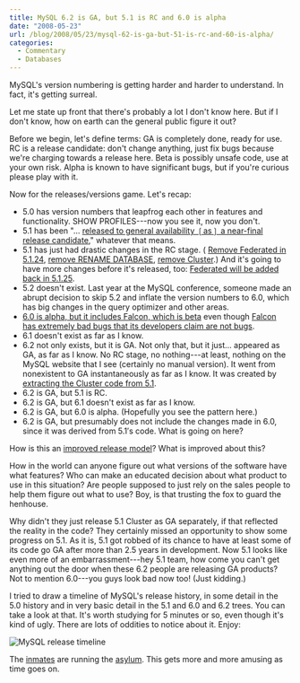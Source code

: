 ```yaml
---
title: MySQL 6.2 is GA, but 5.1 is RC and 6.0 is alpha
date: "2008-05-23"
url: /blog/2008/05/23/mysql-62-is-ga-but-51-is-rc-and-60-is-alpha/
categories:
  - Commentary
  - Databases
---
```

MySQL's version numbering is getting harder and harder to understand. In fact, it's getting surreal.

Let me state up front that there's probably a lot I don't know here. But if I don't know, how on earth can the general public figure it out?

Before we begin, let's define terms: GA is completely done, ready for use. RC is a release candidate: don't change anything, just fix bugs because we're charging towards a release here. Beta is possibly unsafe code, use at your own risk. Alpha is known to have significant bugs, but if you're curious please play with it.

Now for the releases/versions game. Let's recap:

* 5.0 has version numbers that leapfrog each other in features and functionality. SHOW PROFILES---now you see it, now you don't.
* 5.1 has been "... [released to general availability ❲as❳ a near-final release candidate](http://www.eweek.com/c/a/Database/CEO-Calls-MySQLs-the-Ferrari-of-Databases/)," whatever that means.
* 5.1 has just had drastic changes in the RC stage. ( [Remove Federated in 5.1.24](http://dev.mysql.com/doc/refman/5.1/en/news-5-1-24.html), [remove RENAME DATABASE](http://www.mysqlperformanceblog.com/2008/05/20/too-dangerous-command/), [remove Cluster](http://blogs.mysql.com/kaj/2008/05/23/mysql-clusters-improved-release-model/).) And it's going to have more changes before it's released, too: [Federated will be added back in 5.1.25](http://dev.mysql.com/doc/refman/5.1/en/news-5-1-24.html).
* 5.2 doesn't exist. Last year at the MySQL conference, someone made an abrupt decision to skip 5.2 and inflate the version numbers to 6.0, which has big changes in the query optimizer and other areas.
* [6.0 is alpha, but it includes Falcon, which is beta](http://blogs.sun.com/theaquarium/entry/mysql_6_0_is_alpha) even though [Falcon has extremely bad bugs that its developers claim are not bugs](http://bugs.mysql.com/bug.php?id=36296).
* 6.1 doesn't exist as far as I know.
* 6.2 not only exists, but it is GA. Not only that, but it just... appeared as GA, as far as I know. No RC stage, no nothing---at least, nothing on the MySQL website that I see (certainly no manual version). It went from nonexistent to GA instantaneously as far as I know. It was created by [extracting the Cluster code from 5.1](http://johanandersson.blogspot.com/2008/05/mysql-cluster-62-officially-released.html).
* 6.2 is GA, but 5.1 is RC.
* 6.2 is GA, but 6.1 doesn't exist as far as I know.
* 6.2 is GA, but 6.0 is alpha. (Hopefully you see the pattern here.)
* 6.2 is GA, but presumably does not include the changes made in 6.0, since it was derived from 5.1′s code.
What is going on here?

How is this an [improved release model](http://blogs.mysql.com/kaj/2008/05/23/mysql-clusters-improved-release-model/)? What is improved about this?

How in the world can anyone figure out what versions of the software have what features? Who can make an educated decision about what product to use in this situation? Are people supposed to just rely on the sales people to help them figure out what to use? Boy, is that trusting the fox to guard the henhouse.

Why didn't they just release 5.1 Cluster as GA separately, if that reflected the reality in the code? They certainly missed an opportunity to show some progress on 5.1. As it is, 5.1 got robbed of its chance to have at least some of its code go GA after more than 2.5 years in development. Now 5.1 looks like even more of an embarrassment---hey 5.1 team, how come you can't get anything out the door when these 6.2 people are releasing GA products? Not to mention 6.0---you guys look bad now too! (Just kidding.)

I tried to draw a timeline of MySQL's release history, in some detail in the 5.0 history and in very basic detail in the 5.1 and 6.0 and 6.2 trees. You can take a look at that. It's worth studying for 5 minutes or so, even though it's kind of ugly. There are lots of oddities to notice about it. Enjoy:

![MySQL release timeline](/media/2008/05/mysql-timeline.png)

The [inmates](http://www.mysql.com/about/contact/sales.html) are running the [asylum](http://www.mysql.com/). This gets more and more amusing as time goes on.
